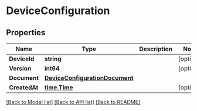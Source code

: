 # DeviceConfiguration

## Properties

Name | Type | Description | Notes
------------ | ------------- | ------------- | -------------
**DeviceId** | **string** |  | [optional] 
**Version** | **int64** |  | [optional] 
**Document** | [**DeviceConfigurationDocument**](DeviceConfigurationDocument.md) |  | 
**CreatedAt** | [**time.Time**](time.Time.md) |  | [optional] 

[[Back to Model list]](../README.md#documentation-for-models) [[Back to API list]](../README.md#documentation-for-api-endpoints) [[Back to README]](../README.md)


